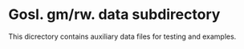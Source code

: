 # Gosl. gm/rw. data subdirectory

This dicrectory contains auxiliary data files for testing and examples.
